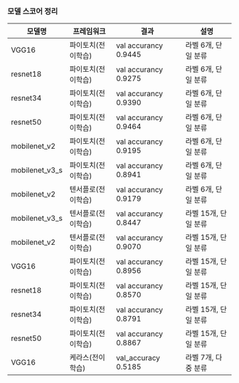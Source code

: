 ### 모델 스코어 정리

|모델명|프레임워크|결과|설명
|------|---|---|---|
|VGG16|파이토치(전이학습)|val accurancy 0.9445|라벨 6개, 단일 분류
|resnet18|파이토치(전이학습)|val accurancy 0.9275|라벨 6개, 단일 분류
|resnet34|파이토치(전이학습)|val accurancy 0.9390|라벨 6개, 단일 분류
|resnet50|파이토치(전이학습)|val accurancy 0.9464|라벨 6개, 단일 분류
|mobilenet_v2|파이토치(전이학습)|val accurancy 0.9195|라벨 6개, 단일 분류
|mobilenet_v3_s|파이토치(전이학습)|val accurancy 0.8941|라벨 6개, 단일 분류
|mobilenet_v2|텐서플로(전이학습)|val accurancy 0.9179|라벨 6개, 단일 분류
|mobilenet_v3_s|텐서플로(전이학습)|val accurancy 0.8447|라벨 15개, 단일 분류
|mobilenet_v2|텐서플로(전이학습)|val accurancy 0.9070|라벨 15개, 단일 분류
|VGG16|파이토치(전이학습)|val accurancy 0.8956|라벨 15개, 단일 분류
|resnet18|파이토치(전이학습)|val accurancy 0.8570 |라벨 15개, 단일 분류
|resnet34|파이토치(전이학습)|val accurancy 0.8791 |라벨 15개, 단일 분류
|resnet50|파이토치(전이학습)|val accurancy 0.8867|라벨 15개, 단일 분류
|VGG16|케라스(전이학습)|val_accuracy 0.5185|라벨 7개, 다중 분류 


